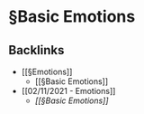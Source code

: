 # §Basic Emotions

## Backlinks
* [[§Emotions]]
	* [[§Basic Emotions]]
* [[02/11/2021 - Emotions]]
	* *[[§Basic Emotions]]*

<!-- {BearID:EA299C66-A173-4C35-9E45-7831BF55C321-47725-0000044667E4754C} -->
